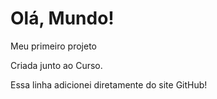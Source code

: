 # Olá, Mundo!
Meu primeiro projeto

Criada junto ao Curso.

Essa linha adicionei diretamente do site GitHub! 
